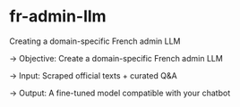 # fr-admin-llm
Creating a domain-specific French admin LLM

-> Objective: Create a domain-specific French admin LLM

-> Input: Scraped official texts + curated Q&A

-> Output: A fine-tuned model compatible with your chatbot
